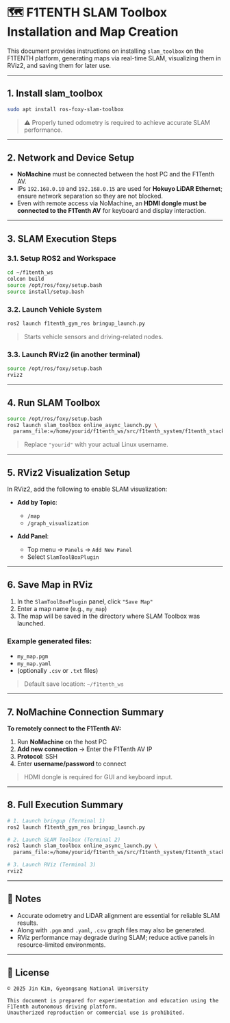 # 🗺️ F1TENTH SLAM Toolbox Installation and Map Creation

This document provides instructions on installing `slam_toolbox` on the F1TENTH platform, generating maps via real-time SLAM, visualizing them in RViz2, and saving them for later use.

---

## 1. Install slam\_toolbox

```bash
sudo apt install ros-foxy-slam-toolbox
```

> ⚠️ Properly tuned odometry is required to achieve accurate SLAM performance.

---

## 2. Network and Device Setup

* **NoMachine** must be connected between the host PC and the F1Tenth AV.
* IPs `192.168.0.10` and `192.168.0.15` are used for **Hokuyo LiDAR Ethernet**; ensure network separation so they are not blocked.
* Even with remote access via NoMachine, an **HDMI dongle must be connected to the F1Tenth AV** for keyboard and display interaction.

---

## 3. SLAM Execution Steps

### 3.1. Setup ROS2 and Workspace

```bash
cd ~/f1tenth_ws
colcon build
source /opt/ros/foxy/setup.bash
source install/setup.bash
```

### 3.2. Launch Vehicle System

```bash
ros2 launch f1tenth_gym_ros bringup_launch.py
```

> Starts vehicle sensors and driving-related nodes.

### 3.3. Launch RViz2 (in another terminal)

```bash
source /opt/ros/foxy/setup.bash
rviz2
```

---

## 4. Run SLAM Toolbox

```bash
source /opt/ros/foxy/setup.bash
ros2 launch slam_toolbox online_async_launch.py \
  params_file:=/home/yourid/f1tenth_ws/src/f1tenth_system/f1tenth_stack/config/f1tenth_online_async.yaml
```

> Replace `"yourid"` with your actual Linux username.

---

## 5. RViz2 Visualization Setup

In RViz2, add the following to enable SLAM visualization:

* **Add by Topic**:

  * `/map`
  * `/graph_visualization`

* **Add Panel**:

  * Top menu → `Panels` → `Add New Panel`
  * Select `SlamToolBoxPlugin`

---

## 6. Save Map in RViz

1. In the `SlamToolBoxPlugin` panel, click `"Save Map"`
2. Enter a map name (e.g., `my_map`)
3. The map will be saved in the directory where SLAM Toolbox was launched.

### Example generated files:

* `my_map.pgm`
* `my_map.yaml`
* (optionally `.csv` or `.txt` files)

> Default save location: `~/f1tenth_ws`

---

## 7. NoMachine Connection Summary

**To remotely connect to the F1Tenth AV:**

1. Run **NoMachine** on the host PC
2. **Add new connection** → Enter the F1Tenth AV IP
3. **Protocol**: SSH
4. Enter **username/password** to connect

> HDMI dongle is required for GUI and keyboard input.

---

## 8. Full Execution Summary

```bash
# 1. Launch bringup (Terminal 1)
ros2 launch f1tenth_gym_ros bringup_launch.py

# 2. Launch SLAM Toolbox (Terminal 2)
ros2 launch slam_toolbox online_async_launch.py \
  params_file:=/home/yourid/f1tenth_ws/src/f1tenth_system/f1tenth_stack/config/f1tenth_online_async.yaml

# 3. Launch RViz (Terminal 3)
rviz2
```

---

## 🔎 Notes

* Accurate odometry and LiDAR alignment are essential for reliable SLAM results.
* Along with `.pgm` and `.yaml`, `.csv` graph files may also be generated.
* RViz performance may degrade during SLAM; reduce active panels in resource-limited environments.

---

## 📄 License

```text
© 2025 Jin Kim, Gyeongsang National University

This document is prepared for experimentation and education using the F1Tenth autonomous driving platform.  
Unauthorized reproduction or commercial use is prohibited.
```
